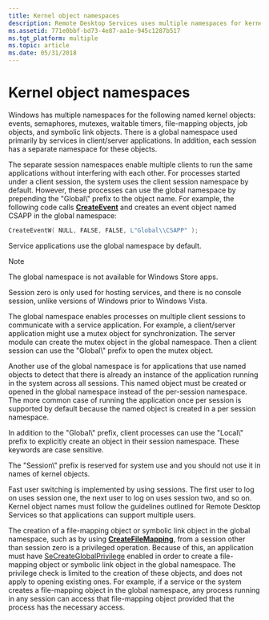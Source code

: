```yaml
---
title: Kernel object namespaces
description: Remote Desktop Services uses multiple namespaces for kernel objects; a global namespace is used primarily by services in client/server applications.
ms.assetid: 771e0bbf-bd73-4e87-aa1e-945c1287b517
ms.tgt_platform: multiple
ms.topic: article
ms.date: 05/31/2018
---
```


# Kernel object namespaces

Windows has multiple namespaces for the following named kernel objects: events, semaphores, mutexes, waitable timers, file-mapping objects, job objects, and symbolic link objects. There is a global namespace used primarily by services in client/server applications. In addition, each session has a separate namespace for these objects.

The separate session namespaces enable multiple clients to run the same applications without interfering with each other. For processes started under a client session, the system uses the client session namespace by default. However, these processes can use the global namespace by prepending the "Global\\" prefix to the object name. For example, the following code calls [**CreateEvent**](/windows/desktop/api/synchapi/nf-synchapi-createeventa) and creates an event object named CSAPP in the global namespace:

```cpp
CreateEventW( NULL, FALSE, FALSE, L"Global\\CSAPP" );
```

Service applications use the global namespace by default.

> [!Note]  
> The global namespace is not available for Windows Store apps.

Session zero is only used for hosting services, and there is no console session, unlike versions of Windows prior to Windows Vista.

The global namespace enables processes on multiple client sessions to communicate with a service application. For example, a client/server application might use a mutex object for synchronization. The server module can create the mutex object in the global namespace. Then a client session can use the "Global\\" prefix to open the mutex object.

Another use of the global namespace is for applications that use named objects to detect that there is already an instance of the application running in the system across all sessions. This named object must be created or opened in the global namespace instead of the per-session namespace. The more common case of running the application once per session is supported by default because the named object is created in a per session namespace.

In addition to the "Global\\" prefix, client processes can use the "Local\\" prefix to explicitly create an object in their session namespace. These keywords are case sensitive.

The "Session\\" prefix is reserved for system use and you should not use it in names of kernel objects.

Fast user switching is implemented by using sessions. The first user to log on uses session one, the next user to log on uses session two, and so on. Kernel object names must follow the guidelines outlined for Remote Desktop Services so that applications can support multiple users.

The creation of a file-mapping object or symbolic link object in the global namespace, such as by using [**CreateFileMapping**](/windows/desktop/api/winbase/nf-winbase-createfilemappinga), from a session other than session zero is a privileged operation. Because of this, an application must have [SeCreateGlobalPrivilege](/windows/desktop/SecAuthZ/authorization-constants) enabled in order to create a file-mapping object or symbolic link object in the global namespace. The privilege check is limited to the creation of these objects, and does not apply to opening existing ones. For example, if a service or the system creates a file-mapping object in the global namespace, any process running in any session can access that file-mapping object provided that the process has the necessary access.

 

 
